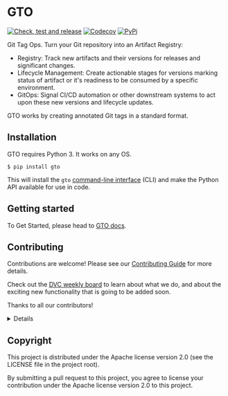# GTO

[![Check, test and release](https://github.com/iterative/gto/actions/workflows/check-test-release.yml/badge.svg)](https://github.com/iterative/gto/actions/workflows/check-test-release.yml)
[![Codecov](https://codecov.io/gh/iterative/gto/branch/main/graph/badge.svg?token=NXT11717BG)](https://codecov.io/gh/iterative/gto)
[![PyPi](https://img.shields.io/pypi/v/gto.svg?label=pip&logo=PyPI&logoColor=white)](https://pypi.org/project/gto)

Git Tag Ops. Turn your Git repository into an Artifact Registry:

- Registry: Track new artifacts and their versions for releases and significant
  changes.
- Lifecycle Management: Create actionable stages for versions marking status of
  artifact or it's readiness to be consumed by a specific environment.
- GitOps: Signal CI/CD automation or other downstream systems to act upon these
  new versions and lifecycle updates.

GTO works by creating annotated Git tags in a standard format.

## Installation

GTO requires Python 3. It works on any OS.

```console
$ pip install gto
```

This will install the `gto`
[command-line interface](https://mlem.ai/doc/gto/command-reference) (CLI) and
make the Python API available for use in code.

## Getting started

To Get Started, please head to [GTO docs](https://mlem.ai/doc/gto/get-started).

## Contributing

Contributions are welcome! Please see our
[Contributing Guide](https://mlem.ai/doc/contributing/core) for more details.

Check out the
[DVC weekly board](https://github.com/orgs/iterative/projects/189)
to learn about what we do, and about the exciting new functionality that is
going to be added soon.

Thanks to all our contributors!

<details>

How to setup GTO development environment

1. Clone this repository

```console
$ git clone git@github.com:iterative/gto.git
$ cd gto
```

2. Create virtual environment named `venv`

```console
$ python3 -m venv .venv
$ source .venv/bin/activate
```

Install python libraries

```console
$ pip install --upgrade pip ".[tests]"
```

3. Run

```console
$ pytest --basetemp=pytest-basetemp
```

This will create `pytest-basetemp/` directory with some fixtures that can serve
as examples.

Notably, check out this dir:

```console
$ cd pytest-basetemp/test_api0/
$ gto show -v
```

The code that generates this folder could be found
[in this fixture](https://github.com/iterative/gto/blob/main/tests/conftest.py#L58).

To continue experimenting, call `gto --help`

</details>

## Copyright

This project is distributed under the Apache license version 2.0 (see the
LICENSE file in the project root).

By submitting a pull request to this project, you agree to license your
contribution under the Apache license version 2.0 to this project.
